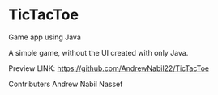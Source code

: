 # TicTacToe
Game app using Java

A simple game, without the UI created with only Java.

Preview
LINK: https://github.com/AndrewNabil22/TicTacToe

Contributers
Andrew Nabil Nassef